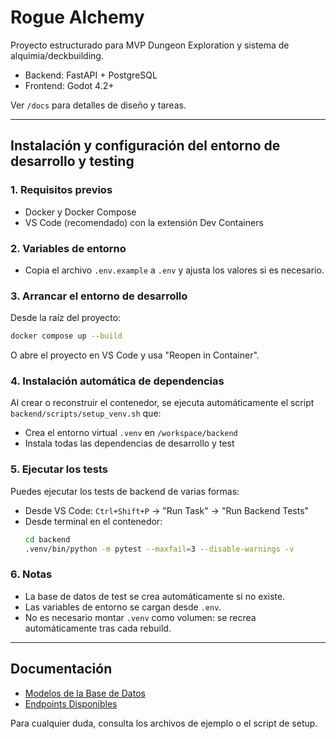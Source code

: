 # Rogue Alchemy

Proyecto estructurado para MVP Dungeon Exploration y sistema de alquimia/deckbuilding.

- Backend: FastAPI + PostgreSQL
- Frontend: Godot 4.2+

Ver `/docs` para detalles de diseño y tareas.

---

## Instalación y configuración del entorno de desarrollo y testing

### 1. Requisitos previos
- Docker y Docker Compose
- VS Code (recomendado) con la extensión Dev Containers

### 2. Variables de entorno
- Copia el archivo `.env.example` a `.env` y ajusta los valores si es necesario.

### 3. Arrancar el entorno de desarrollo
Desde la raíz del proyecto:
```bash
docker compose up --build
```
O abre el proyecto en VS Code y usa "Reopen in Container".

### 4. Instalación automática de dependencias
Al crear o reconstruir el contenedor, se ejecuta automáticamente el script `backend/scripts/setup_venv.sh` que:
- Crea el entorno virtual `.venv` en `/workspace/backend`
- Instala todas las dependencias de desarrollo y test

### 5. Ejecutar los tests
Puedes ejecutar los tests de backend de varias formas:
- Desde VS Code: `Ctrl+Shift+P` → "Run Task" → "Run Backend Tests"
- Desde terminal en el contenedor:
  ```bash
  cd backend
  .venv/bin/python -m pytest --maxfail=3 --disable-warnings -v
  ```

### 6. Notas
- La base de datos de test se crea automáticamente si no existe.
- Las variables de entorno se cargan desde `.env`.
- No es necesario montar `.venv` como volumen: se recrea automáticamente tras cada rebuild.

---

## Documentación
- [Modelos de la Base de Datos](docs/database_models.md)
- [Endpoints Disponibles](docs/api_endpoints.md)

Para cualquier duda, consulta los archivos de ejemplo o el script de setup.
